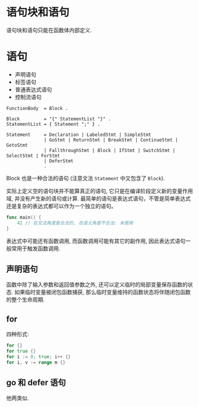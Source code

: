 # 语句块和语句

语句块和语句只能在函数体内部定义.

# 语句

- 声明语句
- 标签语句
- 普通表达式语句
- 控制流语句

```
FunctionBody  = Block .

Block         = "{" StatementList "}" .
StatementList = { Statement ";" } .

Statement     = Declaration | LabeledStmt | SimpleStmt
              | GoStmt | ReturnStmt | BreakStmt | ContinueStmt | GotoStmt
              | FallthroughStmt | Block | IfStmt | SwitchStmt | SelectStmt | ForStmt
              | DeferStmt
              .
```

Block 也是一种合法的语句 (注意文法 `Statement` 中又包含了 `Block`).

实际上定义空的语句块并不能算真正的语句, 它只是在编译阶段定义新的变量作用域, 并没有产生新的语句或计算.
最简单的语句是表达式语句，不管是简单表达式还是复杂的表达式都可以作为一个独立的语句。

```go
func main() {
	42 // 在文法角度是合法的, 在语义角度不合法: 未使用
}
```

表达式中可能还有函数调用, 而函数调用可能有其它的副作用, 因此表达式语句一般常用于触发函数调用.

## 声明语句

函数中除了输入参数和返回值参数之外, 还可以定义临时的局部变量保存函数的状态.
如果临时变量被闭包函数捕获, 那么临时变量维持的函数状态将伴随闭包函数的整个生命周期.

## for

四种形式:

```go
for {}
for true {}
for i := 0; true; i++ {}
for i, v := range m {}
```

## go 和 defer 语句

他两类似.